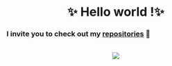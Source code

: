 <h1 align="center"> ✨ Hello world !✨ </h1>


 
### I invite you to check out my [repositories](https://github.com/Mohamab29?tab=repositories) :floppy_disk: 



<br>
<!--
**Mohamab29/Mohamab29** is a ✨ _special_ ✨ repository because its `README.md` (this file) appears on your GitHub profile.
-->



<div align="center">
<img src="https://github-readme-stats.vercel.app/api?username=Mohamab29&count_private=false&show_icons=true&theme=radical">
</div>
